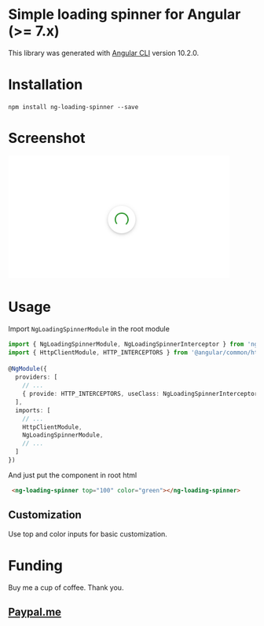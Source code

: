 # Simple loading spinner for Angular (>= 7.x)
This library was generated with [Angular CLI](https://github.com/angular/angular-cli) version 10.2.0.

# Installation
`npm install ng-loading-spinner --save`

# Screenshot
![Screenshot](Screenshot.png)

# Usage
Import `NgLoadingSpinnerModule` in the root module
```ts
import { NgLoadingSpinnerModule, NgLoadingSpinnerInterceptor } from 'ng-loading-spinner';
import { HttpClientModule, HTTP_INTERCEPTORS } from '@angular/common/http';

@NgModule({
  providers: [
    // ...
    { provide: HTTP_INTERCEPTORS, useClass: NgLoadingSpinnerInterceptor, multi: true }
  ],
  imports: [
    // ...
    HttpClientModule,
    NgLoadingSpinnerModule,
    // ...
  ]
})
```

And just put the component in root html

```html
 <ng-loading-spinner top="100" color="green"></ng-loading-spinner>
```
## Customization
Use top and color inputs for basic customization.

# Funding
Buy me a cup of coffee. Thank you.

[Paypal.me](https://paypal.me/harespaha)
--
